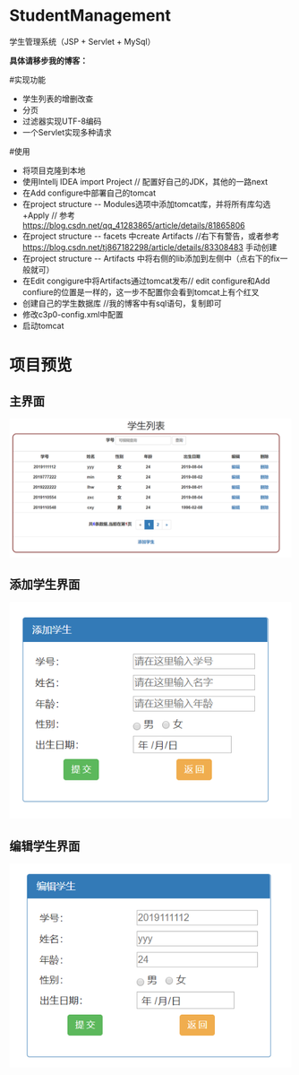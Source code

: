 # StudentManagement
学生管理系统（JSP + Servlet + MySql）

**具体请移步我的博客：**

#实现功能
- 学生列表的增删改查
- 分页
- 过滤器实现UTF-8编码
- 一个Servlet实现多种请求

#使用
- 将项目克隆到本地
- 使用Intellj IDEA import Project // 配置好自己的JDK，其他的一路next
- 在Add configure中部署自己的tomcat
- 在project structure -- Modules选项中添加tomcat库，并将所有库勾选+Apply // 参考 https://blog.csdn.net/qq_41283865/article/details/81865806
- 在project structure -- facets 中create Artifacts //右下有警告，或者参考 https://blog.csdn.net/tj867182298/article/details/83308483 手动创建
- 在project structure -- Artifacts 中将右侧的lib添加到左侧中（点右下的fix一般就可）
- 在Edit congigure中将Artifacts通过tomcat发布// edit configure和Add confiure的位置是一样的，这一步不配置你会看到tomcat上有个红叉
- 创建自己的学生数据库 //我的博客中有sql语句，复制即可
- 修改c3p0-config.xml中配置
- 启动tomcat

# 项目预览
## 主界面
![主界面](https://github.com/MemoForward/StudentManagement/blob/master/StudentManagement/%E5%AD%A6%E7%94%9F%E7%AE%A1%E7%90%86%E7%B3%BB%E7%BB%9Fimg/%E4%B8%BB%E7%95%8C%E9%9D%A2.png)

## 添加学生界面
![添加学生](https://github.com/MemoForward/StudentManagement/blob/master/StudentManagement/%E5%AD%A6%E7%94%9F%E7%AE%A1%E7%90%86%E7%B3%BB%E7%BB%9Fimg/%E6%9F%A5%E8%AF%A2%E5%AD%A6%E7%94%9F.png)

## 编辑学生界面
![编辑学生](https://github.com/MemoForward/StudentManagement/blob/master/StudentManagement/%E5%AD%A6%E7%94%9F%E7%AE%A1%E7%90%86%E7%B3%BB%E7%BB%9Fimg/%E7%BC%96%E8%BE%91%E5%AD%A6%E7%94%9F.png)

